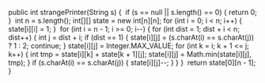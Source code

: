 public int strangePrinter(String s) {
​
if (s == null || s.length() == 0) {
return 0;
}
​
int n = s.length();
int[][] state = new int[n][n];
​
for (int i = 0; i < n; i++) {
state[i][i] = 1;
}
​
for (int i = n - 1; i >= 0; i--) {
for (int dist = 1; dist + i < n; dist++) {
int j = dist + i;
if (dist == 1) {
state[i][j] = (s.charAt(i) == s.charAt(j)) ? 1 : 2;
continue;
}
state[i][j] = Integer.MAX_VALUE;
for (int k = i; k + 1 <= j; k++) {
int tmp = state[i][k] + state[k + 1][j];
state[i][j] = Math.min(state[i][j], tmp);
}
if (s.charAt(i) == s.charAt(j)) {
state[i][j]--;
}
}
}
​
return state[0][n - 1];
}